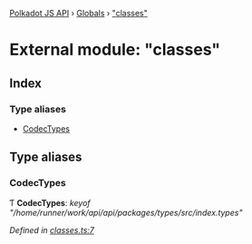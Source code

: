 [Polkadot JS API](../README.md) › [Globals](../globals.md) › ["classes"](_classes_.md)

# External module: "classes"

## Index

### Type aliases

* [CodecTypes](_classes_.md#codectypes)

## Type aliases

###  CodecTypes

Ƭ **CodecTypes**: *keyof "/home/runner/work/api/api/packages/types/src/index.types"*

*Defined in [classes.ts:7](https://github.com/polkadot-js/api/blob/4855e631b5/packages/types/src/classes.ts#L7)*
